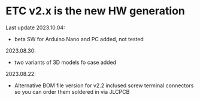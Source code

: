 # ETC v2.x is the new HW generation

Last update 2023.10.04:
- beta SW for Arduino Nano and PC added, not tested

2023.08.30:
- two variants of 3D models fo case added

2023.08.22:
- Alternative BOM file version for v2.2 inclused screw terminal connectors so you can order them soldered in via JLCPCB